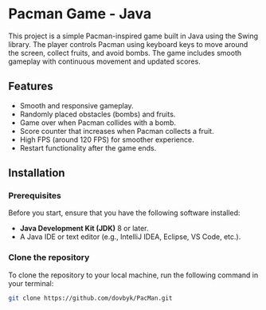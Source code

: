 # Pacman Game - Java

This project is a simple Pacman-inspired game built in Java using the Swing library. The player controls Pacman using keyboard keys to move around the screen, collect fruits, and avoid bombs. The game includes smooth gameplay with continuous movement and updated scores.

## Features
- Smooth and responsive gameplay.
- Randomly placed obstacles (bombs) and fruits.
- Game over when Pacman collides with a bomb.
- Score counter that increases when Pacman collects a fruit.
- High FPS (around 120 FPS) for smoother experience.
- Restart functionality after the game ends.

## Installation

### Prerequisites

Before you start, ensure that you have the following software installed:

- **Java Development Kit (JDK)** 8 or later.
- A Java IDE or text editor (e.g., IntelliJ IDEA, Eclipse, VS Code, etc.).

### Clone the repository

To clone the repository to your local machine, run the following command in your terminal:

```bash
git clone https://github.com/dovbyk/PacMan.git

